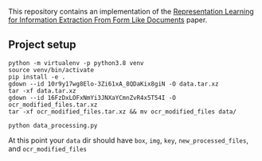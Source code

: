 This repository contains an implementation of the [Representation Learning for Information Extraction From Form Like Documents](https://storage.googleapis.com/pub-tools-public-publication-data/pdf/59f3bb33216eae711b36f3d8b3ee3cc67058803f.pdf) paper.

## Project setup
```
python -m virtualenv -p python3.8 venv
source venv/bin/activate
pip install -e .
gdown --id 10r9y17wg8Elo-3Zi61xA_8QDaKix8giN -O data.tar.xz
tar -xf data.tar.xz
gdown --id 16FzDxLOFxNmYi3JNXaYCmnZvR4x5T54I -O ocr_modified_files.tar.xz
tar -xf ocr_modified_files.tar.xz && mv ocr_modified_files data/

python data_processing.py
```

At this point your `data` dir should have `box`, `img`, `key`, `new_processed_files`, and `ocr_modified_files`
